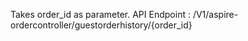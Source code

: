 Takes order_id as parameter.
API Endpoint : /V1/aspire-ordercontroller/guestorderhistory/{order_id}
